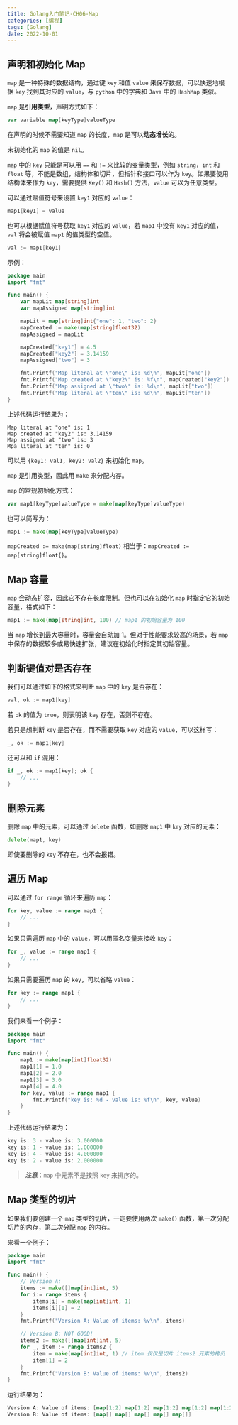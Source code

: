 ```yaml
---
title: Golang入门笔记-CH06-Map
categories: [编程]
tags: [Golang]
date: 2022-10-01
---
```

## 声明和初始化 Map

`map` 是一种特殊的数据结构，通过键 `key` 和值 `value` 来保存数据，可以快速地根据 `key` 找到其对应的 `value`，与 `python` 中的字典和 `Java` 中的 `HashMap` 类似。

`map` 是**引用类型**，声明方式如下：

```go
var variable map[keyType]valueType
```

在声明的时候不需要知道 `map` 的长度，`map` 是可以**动态增长**的。

未初始化的 `map` 的值是 `nil`。

`map` 中的 `key` 只能是可以用 `==` 和 `!=` 来比较的变量类型，例如 `string`，`int` 和 `float` 等，不能是数组，结构体和切片，但指针和接口可以作为 `key`。如果要使用结构体来作为 `key`，需要提供 `Key()` 和 `Hash()` 方法，`value` 可以为任意类型。

可以通过赋值符号来设置 `key1` 对应的 `value`：

```go
map1[key1] = value
```

也可以根据赋值符号获取 `key1` 对应的 `value`，若 `map1` 中没有 `key1` 对应的值，`val` 将会被赋值 `map1` 的值类型的空值。

```go
val := map1[key1]
```

示例：

```go
package main
import "fmt"

func main() {
    var mapLit map[string]int
    var mapAssigned map[string]int

    mapLit = map[string]int{"one": 1, "two": 2}
    mapCreated := make(map[string]float32)
    mapAssigned = mapLit

    mapCreated["key1"] = 4.5
    mapCreated["key2"] = 3.14159
    mapAssigned["two"] = 3

    fmt.Printf("Map literal at \"one\" is: %d\n", mapLit["one"])
    fmt.Printf("Map created at \"key2\" is: %f\n", mapCreated["key2"])
    fmt.Printf("Map assigned at \"two\" is: %d\n", mapLit["two"])
    fmt.Printf("Map literal at \"ten\" is: %d\n", mapLit["ten"])
}
```

上述代码运行结果为：

```shell
Map literal at "one" is: 1
Map created at "key2" is: 3.14159
Map assigned at "two" is: 3
Mpa literal at "ten" is: 0
```

可以用 `{key1: val1, key2: val2}` 来初始化 `map`。

`map` 是引用类型，因此用 `make` 来分配内存。

`map` 的常规初始化方式：

```go
var map1[keyType]valueType = make(map[keyType]valueType)
```

也可以简写为：

```go
map1 := make(map[keyType]valueType)
```

`mapCreated := make(map[string]float)` 相当于：`mapCreated := map[string]float{}`。

## Map 容量

`map` 会动态扩容，因此它不存在长度限制。但也可以在初始化 `map` 时指定它的初始容量，格式如下：

```go
map1 := make(map[string]int, 100) // map1 的初始容量为 100
```

当 `map` 增长到最大容量时，容量会自动加 1。但对于性能要求较高的场景，若 `map` 中保存的数据较多或易快速扩张，建议在初始化时指定其初始容量。

## 判断键值对是否存在

我们可以通过如下的格式来判断 `map` 中的 `key` 是否存在：

```go
val, ok := map1[key]
```

若 `ok` 的值为 `true`，则表明该 `key` 存在，否则不存在。

若只是想判断 `key` 是否存在，而不需要获取 `key` 对应的 `value`，可以这样写：

```go
_, ok := map1[key]
```

还可以和 `if` 混用：

```go
if _, ok := map1[key]; ok {
    // ...
}
```

## 删除元素

删除 `map` 中的元素，可以通过 `delete` 函数，如删除 `map1` 中 `key` 对应的元素：

```go
delete(map1, key)
```

即使要删除的 `key` 不存在，也不会报错。

## 遍历 Map

可以通过 `for range` 循环来遍历 `map`：

```go
for key, value := range map1 {
    // ...
}
```

如果只需遍历 `map` 中的 `value`，可以用匿名变量来接收 `key`：

```go
for _, value := range map1 {
    // ...
}
```

如果只需要遍历 `map` 的 `key`，可以省略 `value`：

```go
for key := range map1 {
    // ...
}
```

我们来看一个例子：

```go
package main
import "fmt"

func main() {
    map1 := make(map[int]float32)
    map1[1] = 1.0
    map1[2] = 2.0
    map1[3] = 3.0
    map1[4] = 4.0
    for key, value := range map1 {
        fmt.Printf("key is: %d - value is: %f\n", key, value)
    }
}
```

上述代码运行结果为：

```go
key is: 3 - value is: 3.000000
key is: 1 - value is: 1.000000
key is: 4 - value is: 4.000000
key is: 2 - value is: 2.000000
```

> ***注意***：`map` 中元素不是按照 `key` 来排序的。
>

## Map 类型的切片

如果我们要创建一个 `map` 类型的切片，一定要使用两次 `make()` 函数，第一次分配切片的内存，第二次分配 `map` 的内存。

来看一个例子：

```go
package main
import "fmt"

func main() {
    // Version A:
    items := make([]map[int]int, 5)
    for i:= range items {
        items[i] = make(map[int]int, 1)
        items[i][1] = 2
    }
    fmt.Printf("Version A: Value of items: %v\n", items)

    // Version B: NOT GOOD!
    items2 := make([]map[int]int, 5)
    for _, item := range items2 {
        item = make(map[int]int, 1) // item 仅仅是切片 items2 元素的拷贝
        item[1] = 2
    }
    fmt.Printf("Version B: Value of items: %v\n", items2)
}
```

运行结果为：

```go
Version A: Value of items: [map[1:2] map[1:2] map[1:2] map[1:2] map[1:2]]
Version B: Value of items: [map[] map[] map[] map[] map[]]
```